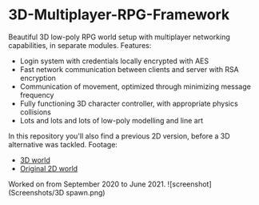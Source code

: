# 3D-Multiplayer-RPG-Framework
Beautiful 3D low-poly RPG world setup with multiplayer networking capabilities, in separate modules. Features:
- Login system with credentials locally encrypted with AES
- Fast network communication between clients and server with RSA encryption
- Communication of movement, optimized through minimizing message frequency
- Fully functioning 3D character controller, with appropriate physics collisions
- Lots and lots and lots of low-poly modelling and line art

In this repository you'll also find a previous 2D version, before a 3D alternative was tackled.
Footage:
- [3D world](https://youtu.be/5nATSPeDM44)
- [Original 2D world](https://youtu.be/RIUmXqQ7mWw)

Worked on from September 2020 to June 2021.
![screenshot](Screenshots/3D spawn.png)
